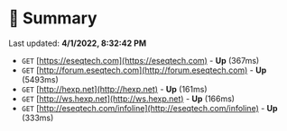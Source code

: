 # 📖 Summary
Last updated: **4/1/2022, 8:32:42 PM**

- `GET` [https://eseqtech.com](https://eseqtech.com) - **Up** (367ms)
- `GET` [http://forum.eseqtech.com](http://forum.eseqtech.com) - **Up** (5493ms)
- `GET` [http://hexp.net](http://hexp.net) - **Up** (161ms)
- `GET` [http://ws.hexp.net](http://ws.hexp.net) - **Up** (166ms)
- `GET` [http://eseqtech.com/infoline](http://eseqtech.com/infoline) - **Up** (333ms)
